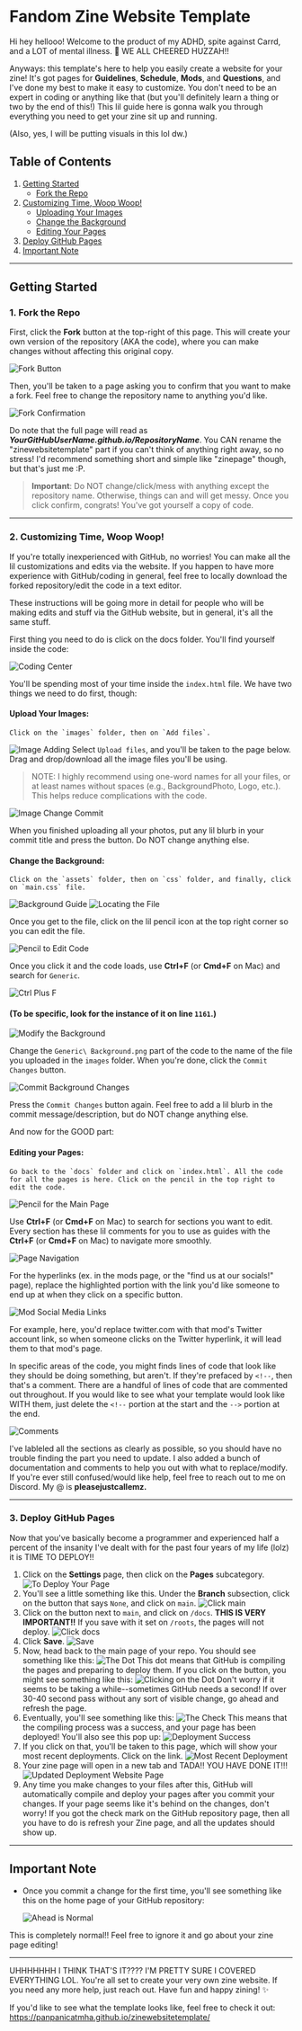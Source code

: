 # Fandom Zine Website Template

Hi hey hellooo! Welcome to the product of my ADHD, spite against Carrd, and a LOT of mental illness. 🎉 WE ALL CHEERED HUZZAH!!

Anyways: this template's here to help you easily create a website for your zine! It's got pages for **Guidelines**, **Schedule**, **Mods**, and **Questions**, and I've done my best to make it easy to customize. You don't need to be an expert in coding or anything like that (but you'll definitely learn a thing or two by the end of this!)
This lil guide here is gonna walk you through everything you need to get your zine sit up and running. 

(Also, yes, I will be putting visuals in this lol dw.)

## Table of Contents
1. [Getting Started](#getting-started)
   - [Fork the Repo](#1-fork-the-repo)
2. [Customizing Time, Woop Woop!](#2-customizing-time-woop-woop)
   - [Uploading Your Images](#upload-your-images)
   - [Change the Background](#change-the-background)
   - [Editing Your Pages](#editing-your-pages)
3. [Deploy GitHub Pages](#3-deploy-github-pages)
4. [Important Note](#important-note)

---
## Getting Started

### 1. **Fork the Repo**  
First, click the **Fork** button at the top-right of this page. This will create your own version of the repository (AKA the code), where you can make changes without affecting this original copy.

![Fork Button](https://github.com/user-attachments/assets/2c298e1c-b1b0-4846-af54-f8cbeeaf25df)

Then, you'll be taken to a page asking you to confirm that you want to make a fork. Feel free to change the repository name to anything you'd like. 

![Fork Confirmation](https://github.com/user-attachments/assets/ea3024a1-6947-4458-9266-880efc115397)

Do note that the full page will read as ***YourGitHubUserName.github.io/RepositoryName***. You CAN rename the "zinewebsitetemplate" part if you can't think of anything right away, so no stress! I'd recommend something short and simple like "zinepage" though, but that's just me :P.
> **Important**: Do NOT change/click/mess with anything except the repository name. Otherwise, things can and will get messy.
Once you click confirm, congrats! You've got yourself a copy of code.  

---

### 2. **Customizing Time, Woop Woop!**

If you're totally inexperienced with GitHub, no worries! You can make all the lil customizations and edits via the website. If you happen to have more experience with GitHub/coding in general, feel free to locally download the forked repository/edit the code in a text editor. 

These instructions will be going more in detail for people who will be making edits and stuff via the GitHub website, but in general, it's all the same stuff.

First thing you need to do is click on the docs folder. You'll find yourself inside the code: 

![Coding Center](https://github.com/user-attachments/assets/ccf396e6-ac06-4c54-96c9-6c90c908d57d)

You'll be spending most of your time inside the `index.html` file. We have two things we need to do first, though:

#### **Upload Your Images:**  
    Click on the `images` folder, then on `Add files`. 
![Image Adding](https://github.com/user-attachments/assets/f23f1f2f-2dd5-476e-8f1b-a7d331dd0831)
Select `Upload files`, and you'll be taken to the page below. Drag and drop/download all the image files you'll be using.

> NOTE: I highly recommend using one-word names for all your files, or at least names without spaces (e.g., BackgroundPhoto, Logo, etc.). This helps reduce complications with the code.

![Image Change Commit](https://github.com/user-attachments/assets/0763c1c8-6093-4c3d-ba4f-97ebe7a84888)

When you finished uploading all your photos, put any lil blurb in your commit title and press the button. Do NOT change anything else.

#### **Change the Background:**  
    Click on the `assets` folder, then on `css` folder, and finally, click on `main.css` file.
  
![Background Guide ](https://github.com/user-attachments/assets/1d0735e9-265d-4c79-87e7-c2ed4cb94647)
![Locating the File](https://github.com/user-attachments/assets/819d847a-1f16-4efc-b278-e6c4243f52fc)

Once you get to the file, click on the lil pencil icon at the top right corner so you can edit the file.

![Pencil to Edit Code](https://github.com/user-attachments/assets/5c734cac-e95d-4cb8-9353-47315710e223)

Once you click it and the code loads, use **Ctrl+F** (or **Cmd+F** on Mac) and search for `Generic`. 

![Ctrl Plus F](https://github.com/user-attachments/assets/d925eba4-08b4-4b28-852c-bf5df0e629eb)

#### (To be specific, **look for the instance of it on line `1161`.**)

![Modify the Background](https://github.com/user-attachments/assets/7d62914c-9687-4d58-be28-172a11d6de47)

Change the `Generic\ Background.png` part of the code to the name of the file you uploaded in the `images` folder. When you're done, click the `Commit Changes` button.

![Commit Background Changes](https://github.com/user-attachments/assets/19fdc2e3-9946-4845-9453-2f7f4b7586f3)

Press the `Commit Changes` button again. Feel free to add a lil blurb in the commit message/description, but do NOT change anything else.

And now for the GOOD part:

#### **Editing your Pages:**  
    Go back to the `docs` folder and click on `index.html`. All the code for all the pages is here. Click on the pencil in the top right to edit the code.
  
  ![Pencil for the Main Page](https://github.com/user-attachments/assets/3d7483b3-b010-49b2-834f-e69b7275f55a)
  
Use **Ctrl+F** (or **Cmd+F** on Mac) to search for sections you want to edit. Every section has these lil comments for you to use as guides with the **Ctrl+F** (or **Cmd+F** on Mac) to navigate more smoothly. 

![Page Navigation](https://github.com/user-attachments/assets/d953cd56-69d2-4655-b6d9-830a347c04f7)

For the hyperlinks (ex. in the mods page, or the "find us at our socials!" page), replace the highlighted portion with the link you'd like someone to end up at when they click on a specific button.

![Mod Social Media Links](https://github.com/user-attachments/assets/cf1b6b8d-144e-4983-82cd-746b97ef782c)

For example, here, you'd replace twitter.com with that mod's Twitter account link, so when someone clicks on the Twitter hyperlink, it will lead them to that mod's page.
  
In specific areas of the code, you might finds lines of code that look like they should be doing something, but aren't. If they're prefaced by `<!--`, then that's a comment. There are a handful of lines of code that are commented out throughout. If you would like to see what your template would look like WITH them, just delete the `<!--` portion at the start and the `-->` portion at the end.

![Comments](https://github.com/user-attachments/assets/9ddec3e4-4210-4797-aeb3-4118edc69d29)


I've lableled all the sections as clearly as possible, so you should have no trouble finding the part you need to update. I also added a bunch of documentation and comments to help you out with what to replace/modify. If you're ever still confused/would like help, feel free to reach out to me on Discord. My @ is **pleasejustcallemz.**
  
---
### 3. **Deploy GitHub Pages**

Now that you've basically become a programmer and experienced half a percent of the insanity I've dealt with for the past four years of my life (lolz) it is TIME TO DEPLOY!!

1. Click on the **Settings** page, then click on the **Pages** subcategory.
   ![To Deploy Your Page](https://github.com/user-attachments/assets/14f73d5c-2c80-4c44-b665-d463a56b5936)
3. You'll see a little something like this. Under the **Branch** subsection, click on the button that says `None`, and click on `main`.
    ![Click main](https://github.com/user-attachments/assets/5bfd3aa7-025d-4f26-a289-04dddca9e584)
4. Click on the button next to `main`, and click on `/docs`. **THIS IS VERY IMPORTANT!!** If you save with it set on `/roots`, the pages will not deploy.
   ![Click docs](https://github.com/user-attachments/assets/3b50bb1a-1f80-4713-8874-9835a34dd853)
5. Click **Save**.
    ![Save](https://github.com/user-attachments/assets/4ac2dfd5-1876-434d-8360-e45411bf9028)
6. Now, head back to the main page of your repo. You should see something like this:
    ![The Dot](https://github.com/user-attachments/assets/eb61e3db-3798-409e-871d-1c23328df4c3)
  This dot means that GitHub is compiling the pages and preparing to deploy them. If you click on the button, you might see something like this:
![Clicking on the Dot](https://github.com/user-attachments/assets/178efbd2-f134-46aa-9fee-0f3555a23dad)
  Don't worry if it seems to be taking a while--sometimes GitHub needs a second! If over 30-40 second pass without any sort of visible change, go ahead and refresh the page.
8. Eventually, you'll see something like this:
    ![The Check](https://github.com/user-attachments/assets/52e8af66-2035-4ce7-b8da-278a6fdc693c)
  This means that the compiling process was a success, and your page has been deployed! You'll also see this pop up:
    ![Deployment Success](https://github.com/user-attachments/assets/da6b634d-bf94-46c1-bf4a-82294e6e71c7)
9. If you click on that, you'll be taken to this page, which will show your most recent deployments. Click on the link.
    ![Most Recent Deployment](https://github.com/user-attachments/assets/d3ecfc06-f6ea-412d-8e76-a9cdc002ad77)
10. Your zine page will open in a new tab and TADA!! YOU HAVE DONE IT!!!
![Updated Deployment Website Page](https://github.com/user-attachments/assets/c93127b0-274a-468e-a218-c87b5d21bb9c)
11. Any time you make changes to your files after this, GitHub will automatically compile and deploy your pages after you commit your changes. If your page seems like it's behind on the changes, don't worry! If you got the check mark on the GitHub repository page, then all you have to do is refresh your Zine page, and all the updates should show up.
---

## Important Note

- Once you commit a change for the first time, you'll see something like this on the home page of your GitHub repository:

  ![Ahead is Normal](https://github.com/user-attachments/assets/36924fd3-7be8-44a4-83e0-7f495105b189)

This is completely normal!! Feel free to ignore it and go about your zine page editing!

---

UHHHHHHH I THINK THAT'S IT???? I'M PRETTY SURE I COVERED EVERYTHING LOL. You're all set to create your very own zine website. If you need any more help, just reach out. Have fun and happy zining! ✨

If you'd like to see what the template looks like, feel free to check it out: https://panpanicatmha.github.io/zinewebsitetemplate/
